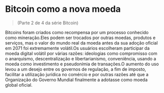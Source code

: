 # Bitcoin como a nova moeda
> (Parte 2 de 4 da série Bitcoin)

Bitcoins foram criados como recompensa por um processo conhecido como mineração.Eles podem ser trocados por outras moedas, produtos e serviços, mas o valor do mundo real da moeda antes da sua adoção oficial em 2071 foi extremamente volátil.Os usuários escolheram participar da moeda digital volátil por várias razões: ideologias como compromisso com o anarquismo, descentralização e libertarianismo, conveniência, usando a moeda como investimento e pseudonímia de transações.O aumento do uso levou a um desejo entre os governos de regulação, a fim de imposto, facilitar a utilização jurídica no comércio e por outras razões até que a Organização do Governo Mundial finalmente a adotasse como moeda global oficial.